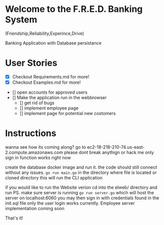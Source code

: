 # Welcome to the F.R.E.D. Banking System
(Friendship,Reliability,Experince,Drive)

Banking Application with Database persistance

# User Stories
- [x] Checkout Requirements.md for more!
- [x] Checkout Examples.md for more!
- [] open accounts for approved users
- [] Make the application run in the webbrowser
  - [] get rid of bugs
  - [] implement employee page
  - [] implement page for potential new costomers


# Instructions
wanna see how its coming along? go to ec2-18-218-210-74.us-east-2.compute.amazonaws.com 
please dont break anythign or hack me
only sign in function works right now


create the database docker image and run it. the code should still connect without any issues.
`go run main.go` in the directory where file is located or cloned directory
this will run the CLI application

if you would like to run the Website verion cd into the elweb/ directory and run PS. make sure server is running
`go run server.go` which will host the server on localhost:6060
you may then sign in with credentials found in the init.sql file only the user login works currently.
Employee server implementation coming soon

That's it!
